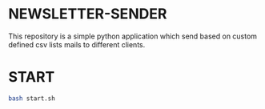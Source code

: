 # NEWSLETTER-SENDER
This repository is a simple python application which send based on custom defined csv lists mails to different clients. 

# START

```bash
bash start.sh
```
